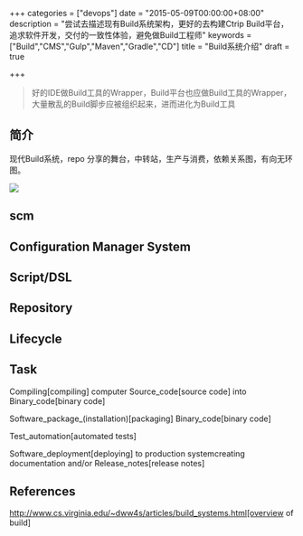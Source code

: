 +++
categories = ["devops"]
date = "2015-05-09T00:00:00+08:00"
description = "尝试去描述现有Build系统架构，更好的去构建Ctrip Build平台，追求软件开发，交付的一致性体验，避免做Build工程师"
keywords = ["Build","CMS","Gulp","Maven","Gradle","CD"]
title = "Build系统介绍"
draft = true

+++

>好的IDE做Build工具的Wrapper，Build平台也应做Build工具的Wrapper，大量散乱的Build脚步应被组织起来，进而进化为Build工具

## 简介

现代Build系统，repo 分享的舞台，中转站，生产与消费，依赖关系图，有向无环图。

![](/images/devops/deg.png)

## scm

## Configuration Manager System

## Script/DSL

## Repository

## Lifecycle

## Task



Compiling[compiling] computer Source_code[source code] into Binary_code[binary code]

Software_package_(installation)[packaging] Binary_code[binary code]

Test_automation[automated tests]

Software_deployment[deploying] to production systemcreating documentation and/or Release_notes[release notes]



## References

http://www.cs.virginia.edu/~dww4s/articles/build_systems.html[overview of build]
